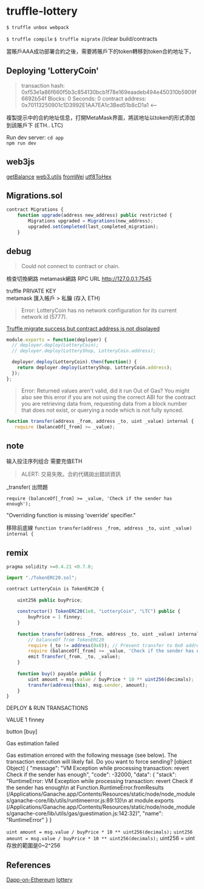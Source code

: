 # truffle-lottery

`$ truffle unbox webpack`

`$ truffle compile`
`$ truffle migrate`  //clear build/contracts

當賬戶AAA成功部署合約之後，需要將賬戶下的token轉移到token合約地址下，

 Deploying 'LotteryCoin'
   -----------------------
   > transaction hash:    0xf53e1a86f660f5b3c854130bcb1f78e169eaadeb494e450310b5909f6692b54f
   > Blocks: 0            Seconds: 0
   > contract address:    0x70113250901c1D3992E1AA7EA1c3Bed51b8cD1a1 <--

複製提示中的合約地址信息，打開MetaMask界面，將該地址以token的形式添加到該賬戶下 (ETH.. LTC)

Run dev server:
`cd app`  
`npm run dev`  

## web3js

[getBalance](https://web3js.readthedocs.io/en/v1.2.0/web3-eth.html#getbalance)
[web3.utils](https://web3js.readthedocs.io/en/v1.2.0/web3-utils.html) [fromWei](https://web3js.readthedocs.io/en/v1.2.0/web3-utils.html#fromwei) [utf8ToHex](https://web3js.readthedocs.io/en/v1.2.0/web3-utils.html#utf8tohex)

## Migrations.sol

```js
contract Migrations {
    function upgrade(address new_address) public restricted {
        Migrations upgraded = Migrations(new_address);
        upgraded.setCompleted(last_completed_migration);
    }
```

## debug

> Could not connect to contract or chain.

檢查切換網路 metamask網路  RPC URL http://127.0.0.1:7545

truffle PRIVATE KEY  
metamask 匯入帳戶 > 私鑰  (存入 ETH)

> Error: LotteryCoin has no network configuration for its current network id (5777).

[Truffle migrate success but contract address is not displayed](https://stackoverflow.com/questions/49785667/truffle-migrate-success-but-contract-address-is-not-displayed)

```js
module.exports = function(deployer) {
  // deployer.deploy(LotteryCoin);
  // deployer.deploy(LotteryShop, LotteryCoin.address);

  deployer.deploy(LotteryCoin).then(function() {
    return deployer.deploy(LotteryShop, LotteryCoin.address);
  });
};
```

> Error: Returned values aren't valid, did it run Out of Gas? You might also see this error if you are not using the correct ABI for the contract you are retrieving data from, requesting data from a block number that does not exist, or querying a node which is not fully synced.

```js
function transfer(address _from, address _to, uint _value) internal {
   require (balanceOf[_from] >= _value); 
```


## note

输入投注序列组合 需要充值ETH

> ALERT: 交易失敗。合約代碼拋出錯誤資訊

_transfer( 出問題

`require (balanceOf[_from] >= _value, 'Check if the sender has enough');`

"Overriding function is missing 'override' specifier."

移除前底線
`function transfer(address _from, address _to, uint _value) internal {`

## remix

```js
pragma solidity >=0.4.21 <0.7.0;

import "./TokenERC20.sol";

contract LotteryCoin is TokenERC20 {
    
    uint256 public buyPrice;
    
    constructor() TokenERC20(1e8, "LotteryCoin", "LTC") public {
        buyPrice = 1 finney;
    }
    
    function transfer(address _from, address _to, uint _value) internal {
        // balanceOf from TokenERC20
        require (_to != address(0x0)); // Prevent transfer to 0x0 address. Use burn() instead
        require (balanceOf[_from] >= _value, 'Check if the sender has enough'); // Check if the sender has enough
        emit Transfer(_from, _to, _value);
    }
    
    function buy() payable public {
        uint amount = msg.value / buyPrice * 10 ** uint256(decimals);
        transfer(address(this), msg.sender, amount);
    }
}
```

DEPLOY & RUN TRANSACTIONS

VALUE
1 finney

button [buy]


Gas estimation failed

Gas estimation errored with the following message (see below). The transaction execution will likely fail. Do you want to force sending?
[object Object] { "message": "VM Exception while processing transaction: revert Check if the sender has enough", "code": -32000, "data": { "stack": "RuntimeError: VM Exception while processing transaction: revert Check if the sender has enough\n at Function.RuntimeError.fromResults (/Applications/Ganache.app/Contents/Resources/static/node/node_modules/ganache-core/lib/utils/runtimeerror.js:89:13)\n at module.exports (/Applications/Ganache.app/Contents/Resources/static/node/node_modules/ganache-core/lib/utils/gas/guestimation.js:142:32)", "name": "RuntimeError" } }

`uint amount = msg.value / buyPrice * 10 ** uint256(decimals);`
`uint256 amount = msg.value / buyPrice * 10 ** uint256(decimals);`
uint256 = uint存放的範圍是0~2^256

## References

[Dapp-on-Ethereum](https://github.com/9992800/Dapp-on-Ethereum/) [lottery](https://github.com/9992800/Dapp-on-Ethereum/tree/master/chapter-6/lottery)
